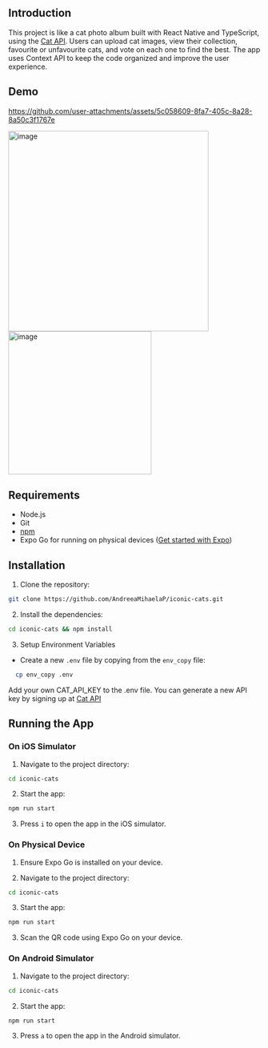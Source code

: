 ## Introduction

This project is like a cat photo album built with React Native and TypeScript, using the [Cat API](https://thecatapi.com/). Users can upload cat images, view their collection, favourite or unfavourite cats, and vote on each one to find the best. The app uses Context API to keep the code organized and improve the user experience.

## Demo

https://github.com/user-attachments/assets/5c058609-8fa7-405c-8a28-8a50c3f1767e

<img width="400" alt="image" src="https://github.com/user-attachments/assets/f60cfb1c-4d36-43da-8979-19c0fa3a6005">
<img width="286" alt="image" src="https://github.com/user-attachments/assets/082c4b2d-dc9f-4da2-b761-5451e700158b">


## Requirements

- Node.js
- Git
- [npm](https://www.npmjs.com/)
- Expo Go for running on physical devices ([Get started with Expo](https://docs.expo.dev/get-started/create-a-project/#open-the-app-on-your-device))

## Installation

1. Clone the repository:
 ```bash
git clone https://github.com/AndreeaMihaelaP/iconic-cats.git
```

2. Install the dependencies:
```bash
cd iconic-cats && npm install
```

3. Setup Environment Variables
- Create a new `.env` file by copying from the `env_copy` file:

```bash
  cp env_copy .env
```
Add your own CAT_API_KEY to the .env file. You can generate a new API key by signing up at [Cat API](https://thecatapi.com/)

## Running the App

### On iOS Simulator

1. Navigate to the project directory:
```bash
cd iconic-cats
```

2. Start the app:
```bash
npm run start
```

3. Press `i` to open the app in the iOS simulator.

### On Physical Device

1. Ensure Expo Go is installed on your device.

2. Navigate to the project directory:
```bash
cd iconic-cats
```

3. Start the app:
```bash
npm run start
```

3. Scan the QR code using Expo Go on your device.

### On Android Simulator


1. Navigate to the project directory:
```bash
cd iconic-cats 
```

2. Start the app:
```bash
npm run start
```

3. Press `a` to open the app in the Android simulator.




